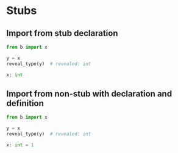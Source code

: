 # Stubs

## Import from stub declaration

```py
from b import x

y = x
reveal_type(y)  # revealed: int
```

```pyi path=b.pyi
x: int
```

## Import from non-stub with declaration and definition

```py
from b import x

y = x
reveal_type(y)  # revealed: int
```

```py path=b.py
x: int = 1
```
